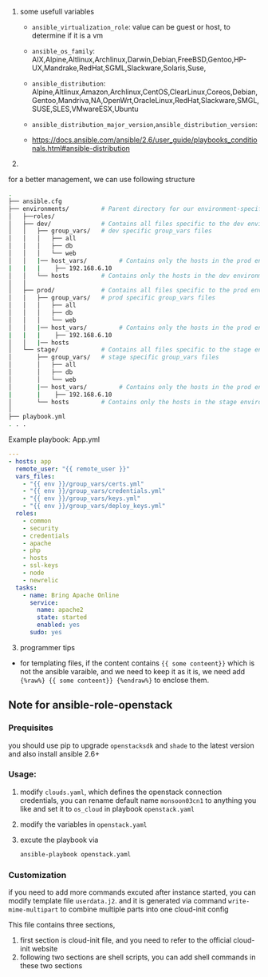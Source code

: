 1. some usefull variables

    - `ansible_virtualization_role`: value can be guest or host, to determine if it is a vm
    - `ansible_os_family`: AIX,Alpine,Altlinux,Archlinux,Darwin,Debian,FreeBSD,Gentoo,HP-UX,Mandrake,RedHat,SGML,Slackware,Solaris,Suse,
    
    - `ansible_distribution`: Alpine,Altlinux,Amazon,Archlinux,CentOS,ClearLinux,Coreos,Debian,Gentoo,Mandriva,NA,OpenWrt,OracleLinux,RedHat,Slackware,SMGL,SUSE,SLES,VMwareESX,Ubuntu
    - `ansible_distribution_major_version`,`ansible_distribution_version`: 
    - https://docs.ansible.com/ansible/2.6/user_guide/playbooks_conditionals.html#ansible-distribution
2. 
for a better management, we can use following structure 

```sh
.
├── ansible.cfg
├── environments/         # Parent directory for our environment-specific directories
│   ├──roles/
│   ├── dev/              # Contains all files specific to the dev environment
│   │   ├── group_vars/   # dev specific group_vars files
│   │   │   ├── all
│   │   │   ├── db
│   │   │   └── web
│   │   |── host_vars/         # Contains only the hosts in the prod environment
|   |   |    ├── 192.168.6.10
│   │   └── hosts         # Contains only the hosts in the dev environment
│   │
│   ├── prod/             # Contains all files specific to the prod environment
│   │   ├── group_vars/   # prod specific group_vars files
│   │   │   ├── all
│   │   │   ├── db
│   │   │   └── web
│   │   |── host_vars/         # Contains only the hosts in the prod environment
|   |   |    ├── 192.168.6.10
│   │   |── hosts  
│   └── stage/            # Contains all files specific to the stage environment
│       ├── group_vars/   # stage specific group_vars files
│       │   ├── all
│       │   ├── db
│       │   └── web
│       |── host_vars/         # Contains only the hosts in the prod environment
|       |    ├── 192.168.6.10
│       └── hosts         # Contains only the hosts in the stage environment
│
├── playbook.yml
. . .
```
Example playbook: App.yml

```yaml
---
- hosts: app
  remote_user: "{{ remote_user }}"
  vars_files:
    - "{{ env }}/group_vars/certs.yml"
    - "{{ env }}/group_vars/credentials.yml"
    - "{{ env }}/group_vars/keys.yml"
    - "{{ env }}/group_vars/deploy_keys.yml"
  roles:
    - common
    - security
    - credentials
    - apache
    - php
    - hosts
    - ssl-keys
    - node
    - newrelic
  tasks:
    - name: Bring Apache Online
      service:
        name: apache2
        state: started
        enabled: yes
      sudo: yes
```

3. programmer tips 
  - for templating files, if the content contains `{{ some conteent}}` which is not the ansible varaible, and we need to keep it as it is, we need add  `{%raw%} {{ some conteent}} {%endraw%}` to enclose them.

Note for ansible-role-openstack
---

### Prequisites


you should use pip to upgrade `openstacksdk` and `shade` to the latest version
and also install ansible 2.6+

### Usage:
1. modify `clouds.yaml`, which defines the openstack connection credentials, you can rename default name `monsoon03cn1` to anything you like and set it to `os_cloud` in playbook `openstack.yaml`

2. modify  the variables in `openstack.yaml`

3. excute the playbook via 
    ```sh
    ansible-playbook openstack.yaml
    ```


### Customization

if you need to add more commands excuted after instance started, you can modify template file `userdata.j2`. and it is generated via command `write-mime-multipart` to combine multiple parts into one cloud-init config

This file contains three sections, 

1. first section is cloud-init file, and you need to refer to the official cloud-init website
2. following two sections are shell scripts, you can add shell commands in these two sections

